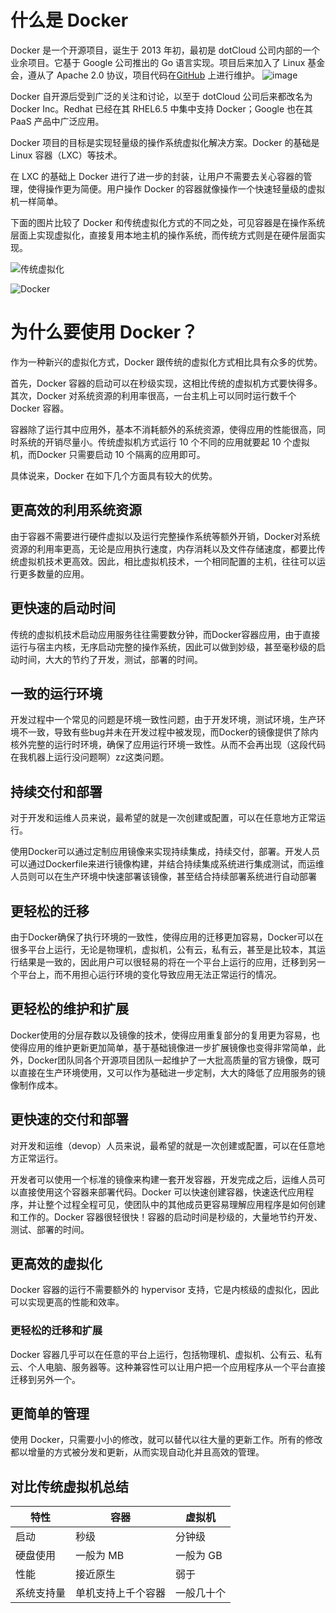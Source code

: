 # 什么是 Docker
Docker 是一个开源项目，诞生于 2013 年初，最初是 dotCloud 公司内部的一个业余项目。它基于 Google 公司推出的 Go 语言实现。项目后来加入了 Linux 基金会，遵从了 Apache 2.0 协议，项目代码在[GitHub](https://github.com/docker/docker) 上进行维护。
![image](http://upload-images.jianshu.io/upload_images/6943526-feac1c47d1ed20b0?imageMogr2/auto-orient/strip%7CimageView2/2/w/1240)

Docker 自开源后受到广泛的关注和讨论，以至于 dotCloud 公司后来都改名为 Docker Inc。Redhat 已经在其 RHEL6.5 中集中支持 Docker；Google 也在其 PaaS 产品中广泛应用。

Docker 项目的目标是实现轻量级的操作系统虚拟化解决方案。Docker 的基础是 Linux 容器（LXC）等技术。

在 LXC 的基础上 Docker 进行了进一步的封装，让用户不需要去关心容器的管理，使得操作更为简便。用户操作 Docker 的容器就像操作一个快速轻量级的虚拟机一样简单。

下面的图片比较了 Docker 和传统虚拟化方式的不同之处，可见容器是在操作系统层面上实现虚拟化，直接复用本地主机的操作系统，而传统方式则是在硬件层面实现。

![传统虚拟化](http://upload-images.jianshu.io/upload_images/6943526-15772a91d82e0082.png?imageMogr2/auto-orient/strip%7CimageView2/2/w/1240)

![Docker](http://upload-images.jianshu.io/upload_images/6943526-fe63b07a3d5fa35a.png?imageMogr2/auto-orient/strip%7CimageView2/2/w/1240)



# 为什么要使用 Docker？

作为一种新兴的虚拟化方式，Docker 跟传统的虚拟化方式相比具有众多的优势。

首先，Docker 容器的启动可以在秒级实现，这相比传统的虚拟机方式要快得多。其次，Docker 对系统资源的利用率很高，一台主机上可以同时运行数千个 Docker 容器。

容器除了运行其中应用外，基本不消耗额外的系统资源，使得应用的性能很高，同时系统的开销尽量小。传统虚拟机方式运行 10 个不同的应用就要起 10 个虚拟机，而Docker 只需要启动 10 个隔离的应用即可。

具体说来，Docker 在如下几个方面具有较大的优势。


## 更高效的利用系统资源

由于容器不需要进行硬件虚拟以及运行完整操作系统等额外开销，Docker对系统资源的利用率更高，无论是应用执行速度，内存消耗以及文件存储速度，都要比传统虚拟机技术更高效。因此，相比虚拟机技术，一个相同配置的主机，往往可以运行更多数量的应用。

## 更快速的启动时间

传统的虚拟机技术启动应用服务往往需要数分钟，而Docker容器应用，由于直接运行与宿主内核，无序启动完整的操作系统，因此可以做到妙级，甚至毫秒级的启动时间，大大的节约了开发，测试，部署的时间。

## 一致的运行环境

开发过程中一个常见的问题是环境一致性问题，由于开发环境，测试环境，生产环境不一致，导致有些bug并未在开发过程中被发现，而Docker的镜像提供了除内核外完整的运行时环境，确保了应用运行环境一致性。从而不会再出现（这段代码在我机器上运行没问题啊）zz这类问题。

## 持续交付和部署

对于开发和运维人员来说，最希望的就是一次创建或配置，可以在任意地方正常运行。

使用Docker可以通过定制应用镜像来实现持续集成，持续交付，部署。开发人员可以通过Dockerfile来进行镜像构建，并结合持续集成系统进行集成测试，而运维人员则可以在生产环境中快速部署该镜像，甚至结合持续部署系统进行自动部署

## 更轻松的迁移

由于Docker确保了执行环境的一致性，使得应用的迁移更加容易，Docker可以在很多平台上运行，无论是物理机，虚拟机，公有云，私有云，甚至是比较本，其运行结果是一致的，因此用户可以很轻易的将在一个平台上运行的应用，迁移到另一个平台上，而不用担心运行环境的变化导致应用无法正常运行的情况。

## 更轻松的维护和扩展

Docker使用的分层存数以及镜像的技术，使得应用重复部分的复用更为容易，也使得应用的维护更新更加简单，基于基础镜像进一步扩展镜像也变得非常简单，此外，Docker团队同各个开源项目团队一起维护了一大批高质量的官方镜像，既可以直接在生产环境使用，又可以作为基础进一步定制，大大的降低了应用服务的镜像制作成本。

## 更快速的交付和部署

对开发和运维（devop）人员来说，最希望的就是一次创建或配置，可以在任意地方正常运行。

开发者可以使用一个标准的镜像来构建一套开发容器，开发完成之后，运维人员可以直接使用这个容器来部署代码。Docker 可以快速创建容器，快速迭代应用程序，并让整个过程全程可见，使团队中的其他成员更容易理解应用程序是如何创建和工作的。Docker 容器很轻很快！容器的启动时间是秒级的，大量地节约开发、测试、部署的时间。

## 更高效的虚拟化

Docker 容器的运行不需要额外的 hypervisor 支持，它是内核级的虚拟化，因此可以实现更高的性能和效率。

### 更轻松的迁移和扩展

Docker 容器几乎可以在任意的平台上运行，包括物理机、虚拟机、公有云、私有云、个人电脑、服务器等。这种兼容性可以让用户把一个应用程序从一个平台直接迁移到另外一个。

## 更简单的管理

使用 Docker，只需要小小的修改，就可以替代以往大量的更新工作。所有的修改都以增量的方式被分发和更新，从而实现自动化并且高效的管理。

## 对比传统虚拟机总结

| 特性       | 容器               | 虚拟机     |
| ---------- | ------------------ | ---------- |
| 启动       | 秒级               | 分钟级     |
| 硬盘使用   | 一般为 MB          | 一般为 GB  |
| 性能       | 接近原生           | 弱于       |
| 系统支持量 | 单机支持上千个容器 | 一般几十个 |
